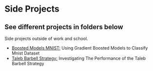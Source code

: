 # Side Projects

## See different projects in folders below

Side projects outside of work and school.

- [Boosted Models MNIST:](/boosted-model-mnist/) Using Gradient Boosted Models to Classify Mnist Dataset 
- [Taleb Barbell Strategy:](/taleb-barbell/) Investigating The Performance of the Taleb Barbell Strategy

 
